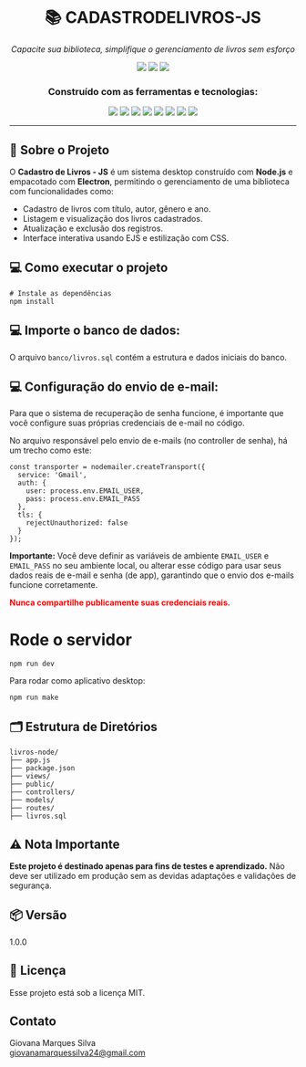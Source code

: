 
<h1 align="center">📚 CADASTRODELIVROS-JS</h1>

<p align="center"><em>Capacite sua biblioteca, simplifique o gerenciamento de livros sem esforço</em></p>

<p align="center">
  <img src="https://img.shields.io/badge/last%20commit-june-blue?style=flat-square" />
  <img src="https://img.shields.io/badge/javascript-38.9%25-yellow?style=flat-square" />
  <img src="https://img.shields.io/badge/languages-3-blue?style=flat-square" />
</p>

<h3 align="center">Construído com as ferramentas e tecnologias:</h3>

<p align="center">
  <img src="https://img.shields.io/badge/Express.js-000000?style=for-the-badge&logo=express&logoColor=white" />
  <img src="https://img.shields.io/badge/JSON-000000?style=for-the-badge&logo=json&logoColor=white" />
  <img src="https://img.shields.io/badge/Markdown-000000?style=for-the-badge&logo=markdown&logoColor=white" />
  <img src="https://img.shields.io/badge/npm-CB3837?style=for-the-badge&logo=npm&logoColor=white" />
  <img src="https://img.shields.io/badge/.env-ECD53F?style=for-the-badge&logo=dotenv&logoColor=black" />
  <img src="https://img.shields.io/badge/JavaScript-F7DF1E?style=for-the-badge&logo=javascript&logoColor=black" />
  <img src="https://img.shields.io/badge/EJS-8C8C8C?style=for-the-badge&logo=ejs&logoColor=white" />
  <img src="https://img.shields.io/badge/Electron-47848F?style=for-the-badge&logo=electron&logoColor=white" />
</p>

<hr>

<h2>📂 Sobre o Projeto</h2>
<p>
  O <strong>Cadastro de Livros - JS</strong> é um sistema desktop construído com <strong>Node.js</strong> e empacotado com <strong>Electron</strong>, permitindo o gerenciamento de uma biblioteca com funcionalidades como:
</p>
<ul>
  <li>Cadastro de livros com título, autor, gênero e ano.</li>
  <li>Listagem e visualização dos livros cadastrados.</li>
  <li>Atualização e exclusão dos registros.</li>
  <li>Interface interativa usando EJS e estilização com CSS.</li>
</ul>

<h2>💻 Como executar o projeto</h2>
<pre><code># Instale as dependências
npm install </pre></code>

<h2>💻 Importe o banco de dados:</h2>
<p>O arquivo <code>banco/livros.sql</code> contém a estrutura e dados iniciais do banco.</p>

<h2>💻 Configuração do envio de e-mail:</h2>
<p>Para que o sistema de recuperação de senha funcione, é importante que você configure suas próprias credenciais de e-mail no código.</p>

<p>No arquivo responsável pelo envio de e-mails (no controller de senha), há um trecho como este:</p>

<pre><code>const transporter = nodemailer.createTransport({
  service: 'Gmail',
  auth: {
    user: process.env.EMAIL_USER,
    pass: process.env.EMAIL_PASS
  },
  tls: {
    rejectUnauthorized: false
  }
});
</code></pre>

<p><strong>Importante:</strong> Você deve definir as variáveis de ambiente <code>EMAIL_USER</code> e <code>EMAIL_PASS</code> no seu ambiente local, ou alterar esse código para usar seus dados reais de e-mail e senha (de app), garantindo que o envio dos e-mails funcione corretamente.</p>

<p><strong style="color: red;">Nunca compartilhe publicamente suas credenciais reais.</strong></p>


# Rode o servidor
<pre><code>npm run dev
</code></pre>

<p>Para rodar como aplicativo desktop:</p>
<pre><code>npm run make</code></pre>

<h2>🗂 Estrutura de Diretórios</h2>
<pre><code>livros-node/
├── app.js
├── package.json
├── views/
├── public/
├── controllers/
├── models/
├── routes/
├── livros.sql
</code></pre>

<h2>⚠️ Nota Importante</h2>
<p><strong>Este projeto é destinado apenas para fins de testes e aprendizado.</strong> Não deve ser utilizado em produção sem as devidas adaptações e validações de segurança.</p>

<h2>📦 Versão</h2>
<p>1.0.0</p>

<h2>📄 Licença</h2>
<p>Esse projeto está sob a licença MIT.</p>

## Contato ##
Giovana Marques Silva <br>
giovanamarquessilva24@gmail.com
